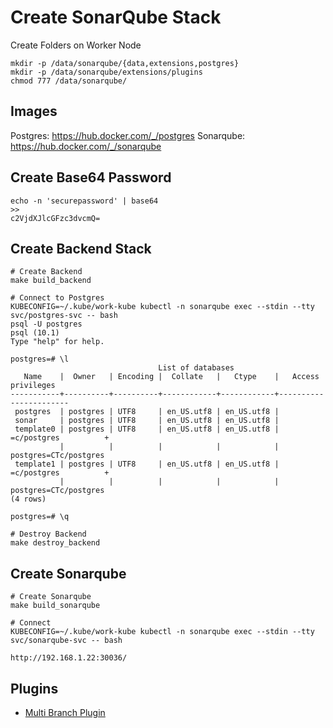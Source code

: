 # Create SonarQube Stack
Create Folders on Worker Node
```
mkdir -p /data/sonarqube/{data,extensions,postgres}
mkdir -p /data/sonarqube/extensions/plugins
chmod 777 /data/sonarqube/
```

## Images
Postgres: https://hub.docker.com/_/postgres
Sonarqube: https://hub.docker.com/_/sonarqube

## Create Base64 Password
```
echo -n 'securepassword' | base64
>>
c2VjdXJlcGFzc3dvcmQ=
```


## Create Backend Stack 
```
# Create Backend
make build_backend

# Connect to Postgres
KUBECONFIG=~/.kube/work-kube kubectl -n sonarqube exec --stdin --tty svc/postgres-svc -- bash
psql -U postgres
psql (10.1)
Type "help" for help.

postgres=# \l
                                 List of databases
   Name    |  Owner   | Encoding |  Collate   |   Ctype    |   Access privileges   
-----------+----------+----------+------------+------------+-----------------------
 postgres  | postgres | UTF8     | en_US.utf8 | en_US.utf8 | 
 sonar     | postgres | UTF8     | en_US.utf8 | en_US.utf8 | 
 template0 | postgres | UTF8     | en_US.utf8 | en_US.utf8 | =c/postgres          +
           |          |          |            |            | postgres=CTc/postgres
 template1 | postgres | UTF8     | en_US.utf8 | en_US.utf8 | =c/postgres          +
           |          |          |            |            | postgres=CTc/postgres
(4 rows)

postgres=# \q

# Destroy Backend
make destroy_backend
```

## Create Sonarqube
```
# Create Sonarqube
make build_sonarqube

# Connect
KUBECONFIG=~/.kube/work-kube kubectl -n sonarqube exec --stdin --tty svc/sonarqube-svc -- bash

http://192.168.1.22:30036/
```


## Plugins
* [Multi Branch Plugin](https://github.com/mc1arke/sonarqube-community-branch-plugin)

